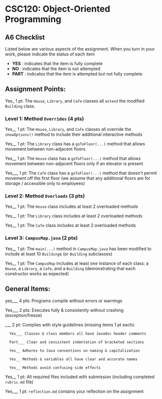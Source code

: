 # CSC120: Object-Oriented Programming
## A6 Checklist

Listed below are various aspects of the assignment.  When you turn in your work, please indicate the status of each item

- **YES** : indicates that the item is fully complete
- **NO** : indicates that the item is not attempted
- **PART** : indicates that the item is attempted but not fully complete


## Assignment Points:

Yes_ 1 pt: The `House`, `Library`, and `Cafe` classes all `extend` the modified `Building` class.

### Level 1: Method `Overrides` (4 pts)

Yes__ 1 pt: The `House`, `Library`, and `Cafe` classes all override the `showOptions()` method to include their additional interactive methods

Yes__ 1 pt: The `Library` class has a `goToFloor(...)` method that allows movement between non-adjacent floors

Yes__ 1 pt: The `House` class has a `goToFloor(...)` method that allows movement between non-adjacent floors only if an elevator is present

Yes___ 1 pt: The `Cafe` class has a `goToFloor(...)` method that doesn't permit movement off the first floor (we assume that any additional floors are for storage / accessible only to employees)

### Level 2: Method `Overloads` (3 pts)

Yes__ 1 pt: The `House` class includes at least 2 overloaded methods

Yes__ 1 pt: The `Library` class includes at least 2 overloaded methods

Yes__ 1 pt: The `Cafe` class includes at least 2 overloaded methods

### Level 3: `CampusMap.java` (2 pts)

Yes__ 1 pt: The `main(...)` method in `CampusMap.java` has been modified to include at least 10 `Building`s (or `Building` subclasses)

Yes__ 1 pt: The `CampusMap` includes at least one instance of each class: a `House`, a `Library`, a `Cafe`, and a `Building` (demonstrating that each constructor works as expected)



## General Items:

yes___ 4 pts: Programs compile without errors or warnings

Yes___ 2 pts: Executes fully & consistently without crashing (exception/freeze)

___ 2 pt: Complies with style guidelines (missing items 1 pt each):

      Yes___ Classes & class members all have Javadoc header comments

      Part___ Clear and consistent indentation of bracketed sections

      Yes__ Adheres to Java conventions on naming & capitalization

      Yes__ Methods & variables all have clear and accurate names

      Yes__ Methods avoid confusing side effects

Yes__ 1 pt: All required files included with submission (including completed `rubric.md` file)

Yes___ 1 pt: `reflection.md` contains your reflection on the assignment
